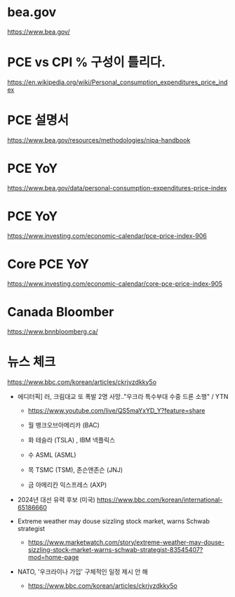 # bea.gov

https://www.bea.gov/

# PCE vs CPI % 구성이 틀리다.

https://en.wikipedia.org/wiki/Personal_consumption_expenditures_price_index

# PCE 설명서

https://www.bea.gov/resources/methodologies/nipa-handbook

# PCE YoY

https://www.bea.gov/data/personal-consumption-expenditures-price-index


# PCE YoY

https://www.investing.com/economic-calendar/pce-price-index-906

# Core PCE YoY

https://www.investing.com/economic-calendar/core-pce-price-index-905

# Canada Bloomber

https://www.bnnbloomberg.ca/

# 뉴스 체크
https://www.bbc.com/korean/articles/ckrjvzdkky5o


- 에디터픽] 러, 크림대교 또 폭발 2명 사망.."우크라 특수부대 수중 드론 소행" / YTN
  - https://www.youtube.com/live/QS5maYxYD_Y?feature=share

  - 월 	뱅크오브아메리카 (BAC)
  - 화 		테슬라 (TSLA) , IBM 넥플릭스
  - 수	ASML (ASML)
  - 목 	TSMC (TSM), 	존슨앤존슨 (JNJ)
  - 금 	아메리칸 익스프레스 (AXP)
 
- 2024년 대선 유력 후보 (미국) https://www.bbc.com/korean/international-65186660

- Extreme weather may douse sizzling stock market, warns Schwab strategist
  - https://www.marketwatch.com/story/extreme-weather-may-douse-sizzling-stock-market-warns-schwab-strategist-83545407?mod=home-page

- NATO, '우크라이나 가입' 구체적인 일정 제시 안 해
  - https://www.bbc.com/korean/articles/ckrjvzdkky5o
